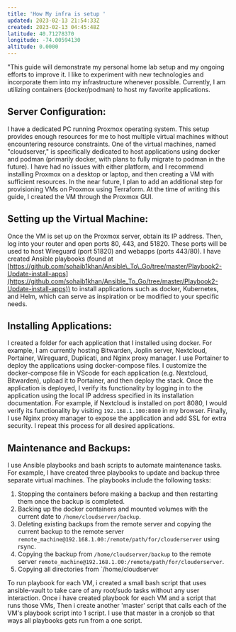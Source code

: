 ```yaml
---
title: 'How My infra is setup '
updated: 2023-02-13 21:54:33Z
created: 2023-02-13 04:45:48Z
latitude: 40.71278370
longitude: -74.00594130
altitude: 0.0000
---
```


"This guide will demonstrate my personal home lab setup and my ongoing efforts to improve it. I like to experiment with new technologies and incorporate them into my infrastructure whenever possible. Currently, I am utilizing containers (docker/podman) to host my favorite applications.

## Server Configuration:

I have a dedicated PC running Proxmox operating system. This setup provides enough resources for me to host multiple virtual machines without encountering resource constraints. One of the virtual machines, named "cloudserver," is specifically dedicated to host applications using docker and podman (primarily docker, with plans to fully migrate to podman in the future). I have had no issues with either platform, and I recommend installing Proxmox on a desktop or laptop, and then creating a VM with sufficient resources. In the near future, I plan to add an additional step for provisioning VMs on Proxmox using Terraform. At the time of writing this guide, I created the VM through the Proxmox GUI.

## Setting up the Virtual Machine:

Once the VM is set up on the Proxmox server, obtain its IP address. Then, log into your router and open ports 80, 443, and 51820. These ports will be used to host Wireguard (port 51820) and webapps (ports 443/80). I have created Ansible playbooks (found at [https://github.com/sohaib1khan/Ansible\_To\_Go/tree/master/Playbook2-Update-install-apps](https://github.com/sohaib1khan/Ansible_To_Go/tree/master/Playbook2-Update-install-apps)) to install applications such as docker, Kubernetes, and Helm, which can serve as inspiration or be modified to your specific needs.

## Installing Applications:

I created a folder for each application that I installed using docker. For example, I am currently hosting Bitwarden, Joplin server, Nextcloud, Portainer, Wireguard, Duplicati, and Nginx proxy manager. I use Portainer to deploy the applications using docker-compose files. I customize the docker-compose file in VScode for each application (e.g. Nextcloud, Bitwarden), upload it to Portainer, and then deploy the stack. Once the application is deployed, I verify its functionality by logging in to the application using the local IP address specified in its installation documentation. For example, if Nextcloud is installed on port 8080, I would verify its functionality by visiting `192.168.1.100:8080` in my browser. Finally, I use Nginx proxy manager to expose the application and add SSL for extra security. I repeat this process for all desired applications.

## Maintenance and Backups:

I use Ansible playbooks and bash scripts to automate maintenance tasks. For example, I have created three playbooks to update and backup three separate virtual machines. The playbooks include the following tasks:

1.  Stopping the containers before making a backup and then restarting them once the backup is completed.
2.  Backing up the docker containers and mounted volumes with the current date to `/home/cloudserver/backup`.
3.  Deleting existing backups from the remote server and copying the current backup to the remote server `remote_machine@192.168.1.00:/remote/path/for/clouderserver` using rsync.
4.  Copying the backup from `/home/cloudserver/backup` to the remote server `remote_machine@192.168.1.00:/remote/path/for/clouderserver`.
5.  Copying all directories from `/home/cloudserver

To run playbook for each VM, i created a small bash script that uses ansible-vault to take care of any root/sudo tasks without any user interaction. Once i have created playbook for each VM and a script that runs those VMs, Then i create another 'master' script that calls each of the VM's playbook script into 1 script. I use that master in a cronjob so that ways all playbooks gets run from a one script.

